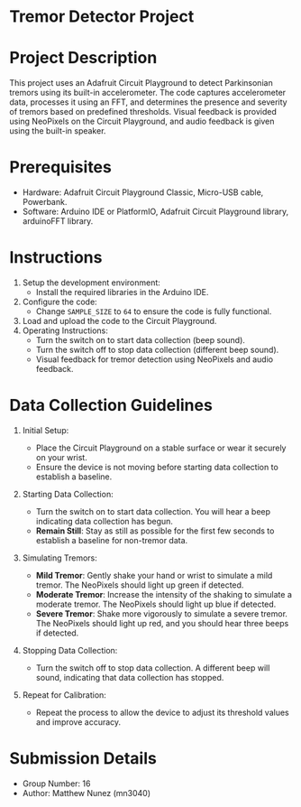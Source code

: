 # Tremor Detector Project

# Project Description
This project uses an Adafruit Circuit Playground to detect Parkinsonian tremors using its built-in accelerometer. The code captures accelerometer data, processes it using an FFT, and determines the presence and severity of tremors based on predefined thresholds. Visual feedback is provided using NeoPixels on the Circuit Playground, and audio feedback is given using the built-in speaker.

# Prerequisites
- Hardware: Adafruit Circuit Playground Classic, Micro-USB cable, Powerbank.
- Software: Arduino IDE or PlatformIO, Adafruit Circuit Playground library, arduinoFFT library.

# Instructions
1. Setup the development environment:
   - Install the required libraries in the Arduino IDE.
2. Configure the code:
   - Change `SAMPLE_SIZE` to `64` to ensure the code is fully functional.
3. Load and upload the code to the Circuit Playground.
4. Operating Instructions:
   - Turn the switch on to start data collection (beep sound).
   - Turn the switch off to stop data collection (different beep sound).
   - Visual feedback for tremor detection using NeoPixels and audio feedback.

# Data Collection Guidelines
1. Initial Setup:
   - Place the Circuit Playground on a stable surface or wear it securely on your wrist.
   - Ensure the device is not moving before starting data collection to establish a baseline.

2. Starting Data Collection:
   - Turn the switch on to start data collection. You will hear a beep indicating data collection has begun.
   - **Remain Still**: Stay as still as possible for the first few seconds to establish a baseline for non-tremor data.

3. Simulating Tremors:
   - **Mild Tremor**: Gently shake your hand or wrist to simulate a mild tremor. The NeoPixels should light up green if detected.
   - **Moderate Tremor**: Increase the intensity of the shaking to simulate a moderate tremor. The NeoPixels should light up blue if detected.
   - **Severe Tremor**: Shake more vigorously to simulate a severe tremor. The NeoPixels should light up red, and you should hear three beeps if detected.

4. Stopping Data Collection:
   - Turn the switch off to stop data collection. A different beep will sound, indicating that data collection has stopped.

5. Repeat for Calibration:
   - Repeat the process to allow the device to adjust its threshold values and improve accuracy.

# Submission Details
- Group Number: 16
- Author: Matthew Nunez (mn3040)
